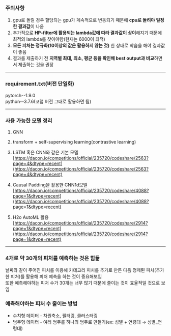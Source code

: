 ### 주의사항

1. gpu로 돌릴 경우 할당되는 gpu가 계속적으로 변동되기 때문에 **cpu로 돌려야 일정한 결과값**이 나옴
2. 추가적으로 **HP-filter에 활용되는 lambda값에 따라 결과값이 상이**해지기 때문에 최적의 lambda를 찾아야함(현재는 6000이 최적)
3. **모든 피처는 정규화(10이상의 값은 활용하지 않는 것)** 한 상태로 학습을 해야 결과값이 좋음
4. 결과를 제출하기 전 **지역별 최대, 최소, 평균 등을 확인해 best output과 비교**하면서 제출하는 것을 권장

---

### requirement.txt(버전 단일화)

pytorch--1.9.0\
python--3.7.6(코랩 버전 그대로 활용하면 됨)

---

### 사용 가능한 모델 정리

1. GNN
2. transform + self-supervising learning(contrastive learning)
3. LSTM 혹은 CNN와 같은 기본 모델
[https://dacon.io/competitions/official/235720/codeshare/2563?page=4&dtype=recent](https://dacon.io/competitions/official/235720/codeshare/2563?page=4&dtype=recent)
4. Causal Padding을 활용한 CNN1d모델
    [https://dacon.io/competitions/official/235720/codeshare/4088?page=1&dtype=recent](https://dacon.io/competitions/official/235720/codeshare/4088?page=1&dtype=recent)
    
5. H2o AutoML 활용
[https://dacon.io/competitions/official/235720/codeshare/2914?page=1&dtype=recent](https://dacon.io/competitions/official/235720/codeshare/2914?page=1&dtype=recent)

---

### 4개로 약 30개의 피처를 예측하는 것은 힘듦

날짜와 같이 주어진 피처를 이용해 카테고리 피처를 추가로 만든 다음 정제된 피처(추가한 피처)를 활용해 피처 예측을 하는 것이 중요해보임\
또한 예측해야하는 피처 수가 30개는 너무 많기 때문에 줄이는 것이 효율적일 것으로 보임

### 예측해야하는 피처 수 줄이는 방법

- 수치형 데이터 - 차원축소, 필터링, 클러스터링
- 범주형 데이터 - 여러 범주를 하나의 범주로 만들기(ex: 성별 + 연령대 → 성별_연령대)
